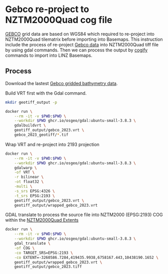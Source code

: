 # Gebco re-project to NZTM2000Quad cog file

[GEBCO](https://www.gebco.net/) grid data are based on WGS84 which required to re-project into NZTM2000Quad tilematrix before importing into Basemaps. This instruction include the process of re-project [Gebco data](https://www.gebco.net/data_and_products/gridded_bathymetry_data/) into NZTM2000Quad tiff file by using gdal commands. Then we can process the output by [cogify](https://github.com/linz/basemaps/tree/master/packages/cogify) commands to import into LINZ Basemaps.

## Process

Download the lastest [Gebco gridded bathymetry data](https://www.gebco.net/data_and_products/gridded_bathymetry_data/).

Build VRT first with the Gdal command.

```bash
mkdir geotiff_output -p
```

```bash
docker run \
    --rm -it -v $PWD:$PWD \
    --workdir $PWD ghcr.io/osgeo/gdal:ubuntu-small-3.8.3 \
    gdalbuildvrt \
    geotiff_output/gebco_2023.vrt \
    gebco_2023_geotiff/*.tif
```

Wrap VRT and re-project into 2193 projection

```bash
docker run \
    --rm -it -v $PWD:$PWD \
    --workdir $PWD ghcr.io/osgeo/gdal:ubuntu-small-3.8.3 \
    gdalwarp \
    -of VRT \
    -r bilinear \
    -ot float32 \
    -multi \
    -s_srs EPSG:4326 \
    -t_srs EPSG:2193 \
    geotiff_output/gebco_2023.vrt \
    geotiff_output/wrapped_gebco_2023.vrt

```

GDAL translate to process the source file into NZTM2000 (EPSG:2193) COG within the [NZTM2000Quad Extents](https://github.com/linz/NZTM2000TileMatrixSet/blob/master/raw/NZTM2000Quad.json#L7)

```bash
docker run \
    --rm -it -v $PWD:$PWD \
    --workdir $PWD ghcr.io/osgeo/gdal:ubuntu-small-3.8.3 \
    gdal_translate \
    -of COG \
    -co TARGET_SRS=EPSG:2193 \
    -co EXTENT=-3260586.7284,419435.9938,6758167.443,10438190.1652 \
    geotiff_output/wrapped_gebco_2023.vrt \
    geotiff_output/gebco_2023.tiff

```
